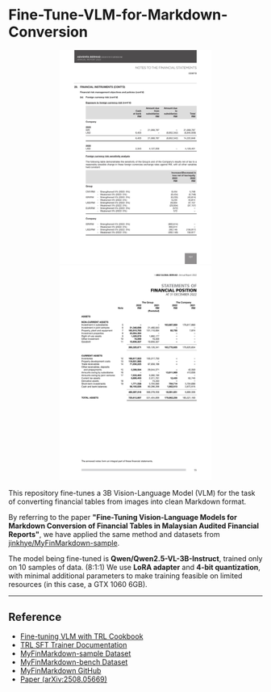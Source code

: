 # Fine-Tune-VLM-for-Markdown-Conversion

<p align="center">
  <img src="output/01/input.jpg" alt="Example 01" width="300"/>
  <img src="output/02/input.jpg" alt="Example 02" width="300"/>
</p>

This repository fine-tunes a 3B Vision-Language Model (VLM) for the task of converting financial tables from images into clean Markdown format.  

By referring to the paper **"Fine-Tuning Vision-Language Models for Markdown Conversion of Financial Tables in Malaysian Audited Financial Reports"**, we have applied the same method and datasets from [jinkhye/MyFinMarkdown-sample](https://huggingface.co/datasets/jinkhye/MyFinMarkdown-sample).  

The model being fine-tuned is **Qwen/Qwen2.5-VL-3B-Instruct**, trained only on 10 samples of data. (8:1:1) We use **LoRA adapter** and **4-bit quantization**, with minimal additional parameters to make training feasible on limited resources (in this case, a GTX 1060 6GB).  

---

## Reference

- [Fine-tuning VLM with TRL Cookbook](https://huggingface.co/learn/cookbook/en/fine_tuning_vlm_trl)  
- [TRL SFT Trainer Documentation](https://huggingface.co/docs/trl/en/sft_trainer)  
- [MyFinMarkdown-sample Dataset](https://huggingface.co/datasets/jinkhye/MyFinMarkdown-sample)  
- [MyFinMarkdown-bench Dataset](https://huggingface.co/datasets/jinkhye/MyFinMarkdown-bench)  
- [MyFinMarkdown GitHub](https://github.com/jinkhye/MyFinMarkdown)  
- [Paper (arXiv:2508.05669)](https://arxiv.org/pdf/2508.05669)  
